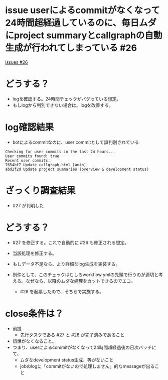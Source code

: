 # issue userによるcommitがなくなって24時間超経過しているのに、毎日ムダにproject summaryとcallgraphの自動生成が行われてしまっている #26
[issues #26](https://github.com/cat2151/github-actions/issues/26)

# どうする？
- logを確認する。24時間チェックがバグっている想定。
- もしlogから判別できない場合は、logを改善する。

# log確認結果
- botによるcommitなのに、user commitとして誤判別されている
```
Checking for user commits in the last 24 hours...
User commits found: true
Recent user commits:
7654bf7 Update callgraph.html [auto]
abd2f2d Update project summaries (overview & development status)
```

# ざっくり調査結果
- #27 が判明した

# どうする？
- #27 を修正する。これで自動的に #26 も修正される想定。

- 当該処理を修正する。
- もしデータ不足なら、より詳細なlog生成を実装する。
- 別件として、このチェックはむしろworkflow ymlの先頭で行うのが適切と考える。なぜなら、以降のムダな処理をカットできるのでエコ。
    - #28 を起票したので、そちらで実施する。

# close条件は？
- 前提
    - 先行タスクである #27 と #28 が完了済みであること
- 誤爆がなくなること。
- つまり、userによるcommitがなくなって24時間超経過後の日次バッチにて、
    - ムダなdevelopment status生成、等がないこと
    - jobのlogに「commitがないので処理しません」的なmessageが出ること
